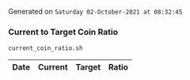 Generated on `Saturday 02-October-2021 at 08:32:45`

### Current to Target Coin Ratio
`current_coin_ratio.sh`

Date|Current|Target|Ratio
---|---|---|---
